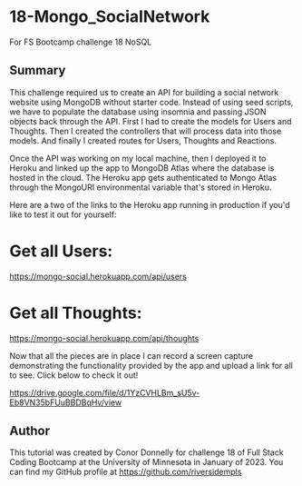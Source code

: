 # 18-Mongo_SocialNetwork
For FS Bootcamp challenge 18 NoSQL

## Summary

This challenge required us to create an API for building a social network website using MongoDB without starter code. Instead of using seed scripts, we have to populate the database using insomnia and passing JSON objects back through the API. First I had to create the models for Users and Thoughts. Then I created the controllers that will process data into those models. And finally I created routes for Users, Thoughts and Reactions. 

Once the API was working on my local machine, then I deployed it to Heroku and linked up the app to MongoDB Atlas where the database is hosted in the cloud. The Heroku app gets authenticated to Mongo Atlas through the MongoURI environmental variable that's stored in Heroku.

Here are a two of the links to the Heroku app running in production if you'd like to test it out for yourself:

# Get all Users:
https://mongo-social.herokuapp.com/api/users

# Get all Thoughts:
https://mongo-social.herokuapp.com/api/thoughts



Now that all the pieces are in place I can record a screen capture demonstrating the functionality provided by the app and upload a link for all to see. Click below to check it out!

https://drive.google.com/file/d/1YzCVHLBm_sU5v-Eb8VN35bFUuBBDBqHv/view



## Author

This tutorial was created by Conor Donnelly for challenge 18 of Full Stack Coding Bootcamp at the University of Minnesota in January of 2023.
You can find my GitHub profile at https://github.com/riversidempls